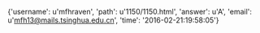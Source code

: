 {'username': u'mfhraven', 'path': u'1150/1150.html', 'answer': u'A', 'email': u'mfh13@mails.tsinghua.edu.cn', 'time': '2016-02-21:19:58:05'}